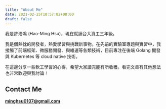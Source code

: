```yaml
---
title: "About Me"
date: 2021-02-25T10:57:02+08:00
draft: false
---
```


我是許浩鳴 (Hao-Ming Hsu)，現在就讀台大資工三年級。

我是個熱忱的開發者，熱愛學習與挑戰新事物。在先前的實驗室專題與實習中，我接觸了前端框架、微服務開發、與維運等各類技術，目前專注在後端 Golang 開發與 Kubernetes 等 cloud native 技術。

在這邊分享一些軟工學習的心得，希望大家讀完能有所收穫。看完文章有其他想法也非常歡迎與我討論！

## Contact Me
**minghsu0107@gmail.com**